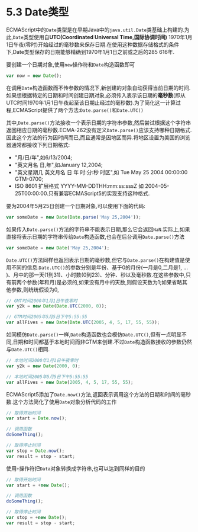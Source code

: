 # 5.3 Date类型

ECMAScript中的`Date`类型是在早期Java中的`java.util.Date`类基础上构建的.为此,`Date`类型使用自**UTC(Coordinated Universal Time,国际协调时间)** 1970年1月1日午夜(零时)开始经过的毫秒数来保存日期.在使用这种数据存储格式的条件下,Date类型保存的日期能够精确到1970年1月1日之前或之后的285 616年.

要创建一个日期对象,使用`new`操作符和`Date`构造函数即可

``` js .line-numbers
var now = new Date();
```

在调用`Date`构造函数而不传参数的情况下,新创建的对象自动获得当前日期的时间.如果想根据特定的日期和时间创建日期对象,必须传入表示该日期的**毫秒数**(即从UTC时间1970年1月1日午夜起至该日期止经过的毫秒数).为了简化这一计算过程,ECMAScript提供了两个方法:`Date.parse()`和`Date.UTC()`

其中,`Date.parse()`方法接收一个表示日期的字符串参数,然后尝试根据这个字符串返回相应日期的毫秒数.ECMA-262没有定义`Date.parse()`应该支持哪种日期格式.因此这个方法的行为因时间而已,而且通常是因地区而异.将地区设置为美国的浏览器通常都接收下列日期格式:

* "月/日/年",如6/13/2004;
* "英文月名 日,年",如January 12,2004;
* "英文星期几 英文月名 日 年 时:分:秒 时区",如 Tue May 25 2004 00:00:00 GTM-0700;
* ISO 8601 扩展格式 YYYY-MM-DDTHH:mm:ss:sssZ 如 2004-05-25T00:00:00.只有兼容ECMAScript5的实现支持这种格式.

要为2004年5月25日创建一个日期对象,可以使用下面的代码:

``` js .line-numbers
var someDate = new Date(Date.parse('May 25,2004'));
```

如果传入`Date.parse()`方法的字符串不能表示日期,那么它会返回`NaN`.实际上,如果直接将表示日期的字符串传给`Date`构造函数,也会在后台调用`Date.parse()`方法

``` js .line-numbers
var someDate = new Date('May 25,2004');
```

`Date.UTC()`方法同样也返回表示日期的毫秒数,但它与`Date.parse()`在构建值是使用不同的信息.`Date.UTC()`的参数分别是年份、基于0的月份(一月是0,二月是1, ... )、月中的那一天(1到31)、小时数(0到23)、分钟、秒以及毫秒数.在这些参数中,只有前两个参数(年和月)是必须的,如果没有月中的天数,则假设天数为1;如果省略其他参数,则统统假设为0,

``` js .line-numbers
// GMT时间2000年1月1日午夜零时
var y2k = new Date(Date.UTC(2000, 0));

// GTM时间2005年5月5日下午5:55:55
var allFives = new Date(Date.UTC(2005, 4, 5, 17, 55, 55));
```

如同模仿`Date.parse()`一样,`Date`构造函数也会模仿`Date.UTC()`,但有一点明显不同,日期和时间都基于本地时间而非GTM来创建.不过`Date`构造函数接收的参数仍然与`Date.UTC()`相同.

``` js .line-numbers
// 本地时间2000年1月1日午夜零时
var y2k = new Date(2000, 0);

// 本地时间2005年5月5日下午5:55:55
var allFives = new Date(2005, 4, 5, 17, 55, 55);
```

ECMAScript5添加了`Date.now()`方法,返回表示调用这个方法的日期和时间的毫秒数.这个方法简化了使用`Date`对象分析代码的工作

``` js .line-numbers
// 取得开始时间
var start = Date.now();

// 调用函数
doSomeThing();

// 取得停止时间
var stop = Date.now();
var result = stop - start;
```

使用`+`操作符把`Data`对象转换成字符串,也可以达到同样的目的

``` js .line-numbers
// 取得开始时间
var start = +new Date();

// 调用函数
doSomeThing();

// 取得停止时间
var stop = +new Date();
var result = stop - start;
```
